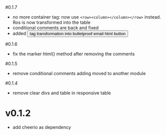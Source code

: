 #0.1.7
- no more container tag: now use `<row><column></column></row>` instead. Ros is now transformed into the table 
- conditional comments are back and fixed
- added <button> tag transformation into bulletproof email html button

#0.1.6
- fix the marker html() method after removing the comments

#0.1.5
- remove conditional comments adding moved to another module

#0.1.4
- remove clear divs and table in responsive table

# v0.1.2
- add cheerio as dependency